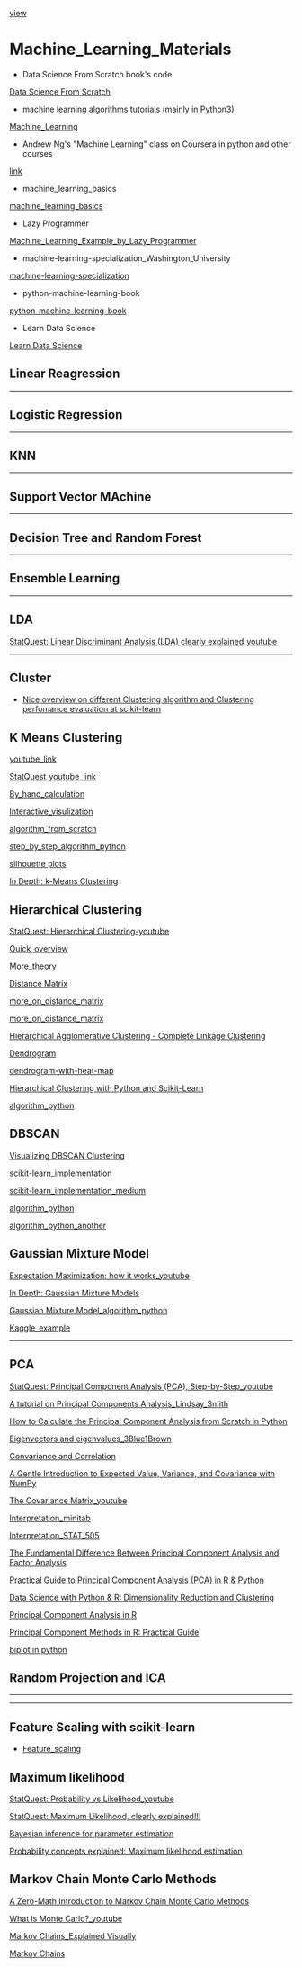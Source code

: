 [view](https://yousuf28.github.io/Machine_Learning_Materials_to_Follow/)

# Machine_Learning_Materials
- Data Science From Scratch book's code

[Data Science From Scratch](https://github.com/joelgrus/data-science-from-scratch)


- machine learning algorithms tutorials (mainly in Python3)

[Machine_Learning](https://github.com/ethen8181/machine-learning#clustering)

- Andrew Ng's "Machine Learning" class on Coursera in python and other courses

[link](https://github.com/jdwittenauer/ipython-notebooks)

- machine_learning_basics

[machine_learning_basics](https://github.com/zotroneneis/machine_learning_basics)

- Lazy Programmer

[Machine_Learning_Example_by_Lazy_Programmer](https://github.com/lazyprogrammer/machine_learning_examples)


- machine-learning-specialization_Washington_University

[machine-learning-specialization](https://github.com/learnml/machine-learning-specialization)

-  python-machine-learning-book

[python-machine-learning-book](https://github.com/rasbt/python-machine-learning-book)

- Learn Data Science

[Learn Data Science](http://learnds.com)


## Linear Reagression



*****

## Logistic Regression


*******


## KNN


*****


## Support Vector MAchine

*****


## Decision Tree and Random Forest



*****


## Ensemble Learning



******


## LDA

[StatQuest: Linear Discriminant Analysis (LDA) clearly explained_youtube](https://www.youtube.com/watch?v=azXCzI57Yfc)

****

## Cluster

- [Nice overview on different Clustering algorithm and Clustering perfomance evaluation at scikit-learn](https://scikit-learn.org/stable/modules/clustering.html)

## K Means Clustering

[youtube_link](https://www.youtube.com/watch?v=_aWzGGNrcic)

[StatQuest_youtube_link](https://www.youtube.com/watch?v=4b5d3muPQmA)

[By_hand_calculation](https://www.saedsayad.com/clustering_kmeans.htm)

[Interactive_visulization](https://www.naftaliharris.com/blog/visualizing-k-means-clustering/)

[algorithm_from_scratch](http://nbviewer.jupyter.org/github/jdwittenauer/ipython-notebooks/blob/master/notebooks/ml/ML-Exercise7.ipynb)

[step_by_step_algorithm_python](http://benalexkeen.com/k-means-clustering-in-python/)

[silhouette plots](http://nbviewer.jupyter.org/github/rasbt/python-machine-learning-book/blob/master/code/ch11/ch11.ipynb)

[In Depth: k-Means Clustering](https://jakevdp.github.io/PythonDataScienceHandbook/05.11-k-means.html)

## Hierarchical Clustering

[StatQuest: Hierarchical Clustering-youtube](https://www.youtube.com/watch?v=7xHsRkOdVwo)

[Quick_overview](https://www.saedsayad.com/clustering_hierarchical.htm)

[More_theory](https://newonlinecourses.science.psu.edu/stat555/node/86/)

[Distance Matrix ](https://www.displayr.com/what-is-a-distance-matrix/)

[more_on_distance_matrix](https://www.datanovia.com/en/lessons/clustering-distance-measures/)

[more_on_distance_matrix](https://stats.stackexchange.com/questions/165194/using-correlation-as-distance-metric-for-hierarchical-clustering)

[Hierarchical Agglomerative Clustering - Complete Linkage Clustering](http://nbviewer.jupyter.org/github/rasbt/pattern_classification/blob/master/clustering/hierarchical/clust_complete_linkage.ipynb)

[Dendrogram](https://joernhees.de/blog/2015/08/26/scipy-hierarchical-clustering-and-dendrogram-tutorial/)

[dendrogram-with-heat-map](https://python-graph-gallery.com/404-dendrogram-with-heat-map/)

[Hierarchical Clustering with Python and Scikit-Learn](https://stackabuse.com/hierarchical-clustering-with-python-and-scikit-learn/)

[algorithm_python](https://github.com/ZwEin27/Hierarchical-Clustering/blob/master/hclust.py)

## DBSCAN

[Visualizing DBSCAN Clustering](https://www.naftaliharris.com/blog/visualizing-dbscan-clustering/)

[scikit-learn_implementation](https://blog.dominodatalab.com/topology-and-density-based-clustering/)

[scikit-learn_implementation_medium](https://towardsdatascience.com/dbscan-clustering-for-data-shapes-k-means-cant-handle-well-in-python-6be89af4e6ea)

[algorithm_python](https://github.com/TummanapallyAnuraag/EE769_project/blob/master/DBSCAN.py)

[algorithm_python_another](https://github.com/choffstein/dbscan/blob/master/dbscan/dbscan.py)

## Gaussian Mixture Model

[Expectation Maximization: how it works_youtube](https://www.youtube.com/watch?v=iQoXFmbXRJA&index=2&list=PLBJL0wUvhBHOalOTPHXthFLEKXdO9J2ho)

[In Depth: Gaussian Mixture Models](https://jakevdp.github.io/PythonDataScienceHandbook/05.12-gaussian-mixtures.html)


[Gaussian Mixture Model_algorithm_python](http://ethen8181.github.io/machine-learning/clustering/GMM/GMM.html)


[Kaggle_example](https://www.kaggle.com/kmader/gaussian-mixture-lung-segmentation)

****

## PCA

[StatQuest: Principal Component Analysis (PCA), Step-by-Step_youtube](https://www.youtube.com/watch?v=FgakZw6K1QQ)

[A tutorial on Principal Components Analysis_Lindsay_Smith](http://www.iro.umontreal.ca/~pift6080/H09/documents/papers/pca_tutorial.pdf)

[How to Calculate the Principal Component Analysis from Scratch in Python](https://machinelearningmastery.com/calculate-principal-component-analysis-scratch-python/)

[Eigenvectors and eigenvalues_3Blue1Brown](https://www.youtube.com/watch?v=PFDu9oVAE-g)

[Convariance and Correlation](http://ci.columbia.edu/ci/premba_test/c0331/s7/s7_5.html)

[A Gentle Introduction to Expected Value, Variance, and Covariance with NumPy](https://machinelearningmastery.com/introduction-to-expected-value-variance-and-covariance/)

[The Covariance Matrix_youtube](https://www.youtube.com/watch?v=locZabK4Als&t=728s&frags=pl%2Cwn)





[Interpretation_minitab](https://support.minitab.com/en-us/minitab/18/help-and-how-to/modeling-statistics/multivariate/how-to/principal-components/interpret-the-results/all-statistics-and-graphs/)

[Interpretation_STAT_505](https://newonlinecourses.science.psu.edu/stat505/node/54/)

[The Fundamental Difference Between Principal Component Analysis and Factor Analysis](https://www.theanalysisfactor.com/the-fundamental-difference-between-principal-component-analysis-and-factor-analysis/)

[Practical Guide to Principal Component Analysis (PCA) in R & Python](https://www.analyticsvidhya.com/blog/2016/03/practical-guide-principal-component-analysis-python/)

[Data Science with Python & R: Dimensionality Reduction and Clustering](https://www.codementor.io/jadianes/data-science-python-pandas-r-dimensionality-reduction-du1081aka)

[Principal Component Analysis in R](https://www.datacamp.com/community/tutorials/pca-analysis-r)

[Principal Component Methods in R: Practical Guide](http://www.sthda.com/english/articles/31-principal-component-methods-in-r-practical-guide/118-principal-component-analysis-in-r-prcomp-vs-princomp/)

[biplot in python](https://stackoverflow.com/questions/39216897/plot-pca-loadings-and-loading-in-biplot-in-sklearn-like-rs-autoplot)


## Random Projection and ICA

****


****

## Feature Scaling with scikit-learn

- [Feature_scaling](http://benalexkeen.com/feature-scaling-with-scikit-learn/)

## Maximum likelihood

[StatQuest: Probability vs Likelihood_youtube](https://www.youtube.com/watch?v=pYxNSUDSFH4)

[StatQuest: Maximum Likelihood, clearly explained!!!](https://www.youtube.com/watch?v=XepXtl9YKwc&frags=pl%2Cwn)

[Bayesian inference for parameter estimation](https://towardsdatascience.com/probability-concepts-explained-bayesian-inference-for-parameter-estimation-90e8930e5348)

[Probability concepts explained: Maximum likelihood estimation](https://towardsdatascience.com/probability-concepts-explained-maximum-likelihood-estimation-c7b4342fdbb1)

## Markov Chain Monte Carlo Methods

[A Zero-Math Introduction to Markov Chain Monte Carlo Methods](https://towardsdatascience.com/a-zero-math-introduction-to-markov-chain-monte-carlo-methods-dcba889e0c50)

[What is Monte Carlo?_youtube](https://www.youtube.com/watch?v=AyBNnkYrSWY)

[Markov Chains_Explained Visually](http://setosa.io/ev/markov-chains/)

[Markov Chains](https://brilliant.org/wiki/markov-chains/)




